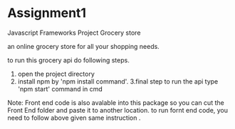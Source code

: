 # Assignment1
Javascript Frameworks Project Grocery store

an online grocery store for all your shopping needs.

to run this grocery api do following steps.
1. open the project directory
2. install npm by 'npm install command'.
3.final step to run the api type 'npm start' command in cmd



Note: Front end code is also avalable into this package so you can cut the Front End folder and paste it to another location. to run fornt end code, you need to follow above given same instruction .

